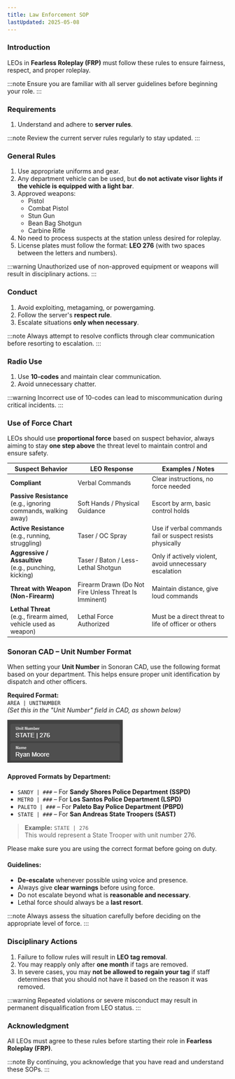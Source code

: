 ```yaml
---
title: Law Enforcement SOP
lastUpdated: 2025-05-08
---
```


### **Introduction**

LEOs in **Fearless Roleplay (FRP)** must follow these rules to ensure fairness, respect, and proper roleplay.

:::note
Ensure you are familiar with all server guidelines before beginning your role.
:::

### **Requirements**

1. Understand and adhere to **server rules**.

:::note
Review the current server rules regularly to stay updated.
:::

### **General Rules**

1. Use appropriate uniforms and gear.
2. Any department vehicle can be used, but **do not activate visor lights if the vehicle is equipped with a light bar**.
3. Approved weapons:
   - Pistol
   - Combat Pistol
   - Stun Gun
   - Bean Bag Shotgun
   - Carbine Rifle
4. No need to process suspects at the station unless desired for roleplay.
5. License plates must follow the format: **LEO 276** (with two spaces between the letters and numbers).

:::warning
Unauthorized use of non-approved equipment or weapons will result in disciplinary actions.
:::

### **Conduct**

1. Avoid exploiting, metagaming, or powergaming.
2. Follow the server's **respect rule**.
3. Escalate situations **only when necessary**.

:::note
Always attempt to resolve conflicts through clear communication before resorting to escalation.
:::

### **Radio Use**

1. Use **10-codes** and maintain clear communication.
2. Avoid unnecessary chatter.

:::warning
Incorrect use of 10-codes can lead to miscommunication during critical incidents.
:::

### **Use of Force Chart**

LEOs should use **proportional force** based on suspect behavior, always aiming to stay **one step above** the threat level to maintain control and ensure safety.

| **Suspect Behavior**                                                 | **LEO Response**                                      | **Examples / Notes**                                      |
| -------------------------------------------------------------------- | ----------------------------------------------------- | --------------------------------------------------------- |
| **Compliant**                                                        | Verbal Commands                                       | Clear instructions, no force needed                       |
| **Passive Resistance**<br />(e.g., ignoring commands, walking away)  | Soft Hands / Physical Guidance                        | Escort by arm, basic control holds                        |
| **Active Resistance**<br />(e.g., running, struggling)               | Taser / OC Spray                                      | Use if verbal commands fail or suspect resists physically |
| **Aggressive / Assaultive**<br />(e.g., punching, kicking)           | Taser / Baton / Less-Lethal Shotgun                   | Only if actively violent, avoid unnecessary escalation    |
| **Threat with Weapon (Non-Firearm)**                                 | Firearm Drawn (Do Not Fire Unless Threat Is Imminent) | Maintain distance, give loud commands                     |
| **Lethal Threat**<br />(e.g., firearm aimed, vehicle used as weapon) | Lethal Force Authorized                               | Must be a direct threat to life of officer or others      |

### **Sonoran CAD – Unit Number Format**

When setting your **Unit Number** in Sonoran CAD, use the following format based on your department. This helps ensure proper unit identification by dispatch and other officers.

**Required Format:**  
`AREA | UNITNUMBER`  
*(Set this in the "Unit Number" field in CAD, as shown below)*

![Unit Number Example](/src//assets/unit_number_format.png)

#### Approved Formats by Department:

- `SANDY | ###` – For **Sandy Shores Police Department (SSPD)**
- `METRO | ###` – For **Los Santos Police Department (LSPD)**
- `PALETO | ###` – For **Paleto Bay Police Department (PBPD)**
- `STATE | ###` – For **San Andreas State Troopers (SAST)**

> **Example:** `STATE | 276`  
> This would represent a State Trooper with unit number 276.

Please make sure you are using the correct format before going on duty.

#### **Guidelines:**

- **De-escalate** whenever possible using voice and presence.
- Always give **clear warnings** before using force.
- Do not escalate beyond what is **reasonable and necessary**.
- Lethal force should always be a **last resort**.

:::note
Always assess the situation carefully before deciding on the appropriate level of force.
:::

### **Disciplinary Actions**

1. Failure to follow rules will result in **LEO tag removal**.
2. You may reapply only after **one month** if tags are removed.
3. In severe cases, you may **not be allowed to regain your tag** if staff determines that you should not have it based on the reason it was removed.

:::warning
Repeated violations or severe misconduct may result in permanent disqualification from LEO status.
:::

### **Acknowledgment**

All LEOs must agree to these rules before starting their role in **Fearless Roleplay (FRP)**.

:::note
By continuing, you acknowledge that you have read and understand these SOPs.
:::
